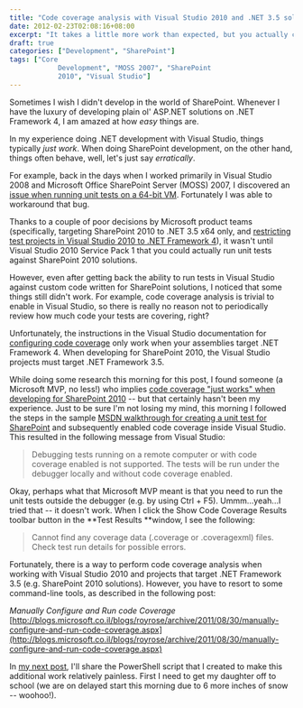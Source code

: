 ```yaml
---
title: "Code coverage analysis with Visual Studio 2010 and .NET 3.5 solutions (e.g. SharePoint 2010)"
date: 2012-02-23T02:08:16+08:00
excerpt: "It takes a little more work than expected, but you actually can \"have your cake and eat it too\" when it comes to Visual Studio 2010 code coverage analysis and .NET Framework 3.5 solutions (e.g. SharePoint 2010)."
draft: true
categories: ["Development", "SharePoint"]
tags: ["Core 
			Development", "MOSS 2007", "SharePoint 
			2010", "Visual Studio"]
---
```


Sometimes I wish I didn't develop in the world of SharePoint. Whenever I have the luxury of developing plain ol' ASP.NET solutions on .NET Framework 4, I am amazed at how *easy* things are.

In my experience doing .NET development with Visual Studio, things typically *just work*. When doing SharePoint development, on the other hand, things often behave, well, let's just say *erratically*.

For example, back in the days when I worked primarily in Visual Studio 2008 and Microsoft Office SharePoint Server (MOSS) 2007, I discovered an [issue when running unit tests on a 64-bit VM](/blog/jjameson/2009/10/08/web-application-at-could-not-be-found-error-on-moss-2007-x64). Fortunately I was able to workaround that bug.

Thanks to a couple of poor decisions by Microsoft product teams (specifically, targeting SharePoint 2010 to .NET 3.5 x64 only, and [restricting test projects in Visual Studio 2010 to .NET Framework 4](/blog/jjameson/2010/04/28/test-projects-in-visual-studio-2010-must-target-net-framework-4)), it wasn't until Visual Studio 2010 Service Pack 1 that you could actually run unit tests against SharePoint 2010 solutions.

However, even after getting back the ability to run tests in Visual Studio against custom code written for SharePoint solutions, I noticed that some things still didn't work. For example, code coverage analysis is trivial to enable in Visual Studio, so there is really no reason not to periodically review how much code your tests are covering, right?

Unfortunately, the instructions in the Visual Studio documentation for [configuring
code coverage](http://msdn.microsoft.com/en-us/library/dd504821.aspx) only work when your assemblies target .NET Framework 4. When developing for SharePoint 2010, the Visual Studio projects must target .NET Framework 3.5.

While doing some research this morning for this post, I found someone (a Microsoft MVP, no less!) who implies [code coverage "just works" when developing for SharePoint 2010](https://msmvps.com/blogs/sundar_narasiman/archive/2011/11/16/enabling-code-coverage-for-sharepoint-2010-automated-unit-tests.aspx) -- but that certainly hasn't been my experience. Just to be sure I'm not losing my mind, this morning I followed the steps in the sample [MSDN walkthrough
for creating a unit test for SharePoint](http://msdn.microsoft.com/en-us/library/gg599006.aspx) and subsequently enabled code coverage inside Visual Studio. This resulted in the following message from Visual Studio:

> Debugging tests running on a remote computer or with code coverage enabled
> is not supported. The tests will be run under the debugger locally and without
> code coverage enabled.

Okay, perhaps what that Microsoft MVP meant is that you need to run the unit tests outside the debugger (e.g. by using Ctrl + F5). Ummm...yeah...I tried that -- it doesn't work. When I click the Show Code Coverage Results toolbar button in the **Test Results **window, I see the following:

> Cannot find any coverage data (.coverage or .coveragexml) files. Check test
> run details for possible errors.

Fortunately, there is a way to perform code coverage analysis when working with Visual Studio 2010 and projects that target .NET Framework 3.5 (e.g. SharePoint 2010 solutions). However, you have to resort to some command-line tools, as described in the following post:

<cite>Manually Configure and Run code Coverage</cite>
[http://blogs.microsoft.co.il/blogs/royrose/archive/2011/08/30/manually-configure-and-run-code-coverage.aspx](http://blogs.microsoft.co.il/blogs/royrose/archive/2011/08/30/manually-configure-and-run-code-coverage.aspx)

In [my next post](/blog/jjameson/2012/02/23/use-powershell-to-alleviate-the-pain-of-code-coverage-analysis), I'll share the PowerShell script that I created to make this additional work relatively painless. First I need to get my daughter off to school (we are on delayed start this morning due to 6 more inches of snow -- woohoo!).

